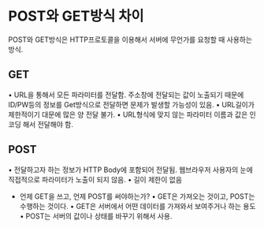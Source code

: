 # POST와 GET방식 차이 
POST와 GET방식은 HTTP프로토콜을 이용해서 서버에 무언가를 요청할 때 사용하는 방식.

## GET
•	URL을 통해서 모든 파라미터를 전달함. 주소창에 전달되는 값이 노출되기 때문에 ID/PW등의 정보를 Get방식으로 전달하면 문제가 발생할 가능성이 있음. 
•	URL길이가 제한적이기 대문에 많은 양 전달 불가. 
•	URL형식에 맞지 않는 파라미터 이름과 값은 인코딩 해서 전달해야 함.
## POST
•	전달하고자 하는 정보가 HTTP Body에 포함되어 전달됨. 웹브라우저 사용자의 눈에 직접적으로 파라미터가 노출이 되지 않음.
•	길이 제한이 없음
-	언제 GET을 쓰고, 언제 POST를 써야하는가?
•	GET은 가져오는 것이고, POST는 수행하는 것이다. 
•	GET은 서버에서 어떤 데이터를 가져와서 보여주거나 하는 용도
•	POST는 서버의 값이나 상태를 바꾸기 위해서 사용.
